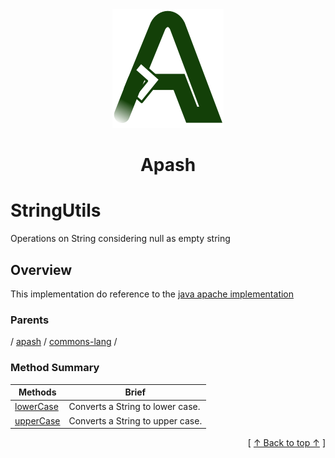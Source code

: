 
<div align='center' id='apash-top'>
  <a href='https://github.com/hastec-fr/apash'>
    <img alt='apash-logo' src='../../../../../../assets/apash-logo.svg'/>
  </a>

  # Apash
</div>

# StringUtils

Operations on String considering null as empty string

## Overview

This implementation do reference to the [java apache implementation](http://commons.apache.org/proper/commons-lang/javadocs/api-3.1/org/apache/commons/lang3/StringUtils.html)

### Parents
<!-- apash.parentBegin -->
[](../../../.md) / [apash](../../apash.md) / [commons-lang](../commons-lang.md) / 
<!-- apash.parentEnd -->

### Method Summary
<!-- apash.summaryTableBegin -->
| Methods                  | Brief                                 |
|--------------------------|---------------------------------------|
|[lowerCase](StringUtils/lowerCase.md)|Converts a String to lower case.|
|[upperCase](StringUtils/upperCase.md)|Converts a String to upper case.|
<!-- apash.summaryTableEnd -->



  <div align='right'>[ <a href='#apash-top'>↑ Back to top ↑</a> ]</div>

